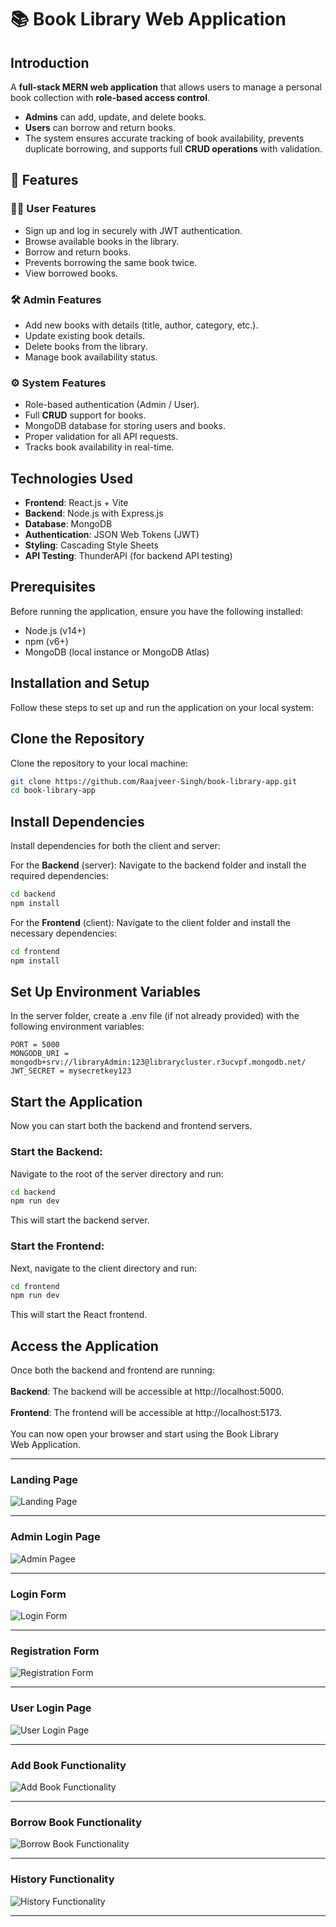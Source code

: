 # 📚 Book Library Web Application

## Introduction
A **full-stack MERN web application** that allows users to manage a personal book collection with **role-based access control**.  
- **Admins** can add, update, and delete books.  
- **Users** can borrow and return books.  
- The system ensures accurate tracking of book availability, prevents duplicate borrowing, and supports full **CRUD operations** with validation.

## 🚀 Features

### 👨‍💻 User Features
- Sign up and log in securely with JWT authentication.
- Browse available books in the library.
- Borrow and return books.
- Prevents borrowing the same book twice.
- View borrowed books.

### 🛠️ Admin Features
- Add new books with details (title, author, category, etc.).
- Update existing book details.
- Delete books from the library.
- Manage book availability status.

### ⚙️ System Features
- Role-based authentication (Admin / User).
- Full **CRUD** support for books.
- MongoDB database for storing users and books.
- Proper validation for all API requests.
- Tracks book availability in real-time.

## Technologies Used
- **Frontend**: React.js + Vite
- **Backend**: Node.js with Express.js
- **Database**: MongoDB
- **Authentication**: JSON Web Tokens (JWT)
- **Styling**: Cascading Style Sheets
- **API Testing**: ThunderAPI (for backend API testing)

## Prerequisites
Before running the application, ensure you have the following installed:

- Node.js (v14+)
- npm (v6+)
- MongoDB (local instance or MongoDB Atlas)

## Installation and Setup

Follow these steps to set up and run the application on your local system:

##  Clone the Repository

Clone the repository to your local machine:

```bash
git clone https://github.com/Raajveer-Singh/book-library-app.git
cd book-library-app
```
## Install Dependencies
Install dependencies for both the client and server:

For the **Backend** (server):
Navigate to the backend folder and install the required dependencies:

```bash
cd backend
npm install
```

For the **Frontend** (client):
Navigate to the client folder and install the necessary dependencies:

```bash
cd frontend
npm install
```

## Set Up Environment Variables
In the server folder, create a .env file (if not already provided) with the following environment variables:

``` .env
PORT = 5000
MONGODB_URI = mongodb+srv://libraryAdmin:123@librarycluster.r3ucvpf.mongodb.net/
JWT_SECRET = mysecretkey123
```

## Start the Application
Now you can start both the backend and frontend servers.

### Start the Backend:
Navigate to the root of the server directory and run:

```bash
cd backend
npm run dev
```
This will start the backend server.

### Start the Frontend:
Next, navigate to the client directory and run:

```bash
cd frontend
npm run dev
```
This will start the React frontend.

## Access the Application
Once both the backend and frontend are running:<br/><br/>
**Backend**: The backend will be accessible at http://localhost:5000.<br/><br/>
**Frontend**: The frontend will be accessible at http://localhost:5173.<br/><br/>
You can now open your browser and start using the Book Library Web Application.<br/> <hr/>

### Landing Page
![Landing Page](https://github.com/Raajveer-Singh/Book-library-Application/blob/b49c9cbc9e42438c49b693e73596a7b7ecbda95e/frontend/screenshots/Screenshot%202025-10-04%20213834.png)
<br/> <hr/>

### Admin Login Page
![Admin Pagee](https://github.com/Raajveer-Singh/Book-library-Application/blob/b49c9cbc9e42438c49b693e73596a7b7ecbda95e/frontend/screenshots/Screenshot%202025-10-04%20213811.png)
<br/> <hr/>

### Login Form
![Login Form](https://github.com/Raajveer-Singh/Book-library-Application/blob/b49c9cbc9e42438c49b693e73596a7b7ecbda95e/frontend/screenshots/Screenshot%202025-10-04%20213858.png)
<br/> <hr/>

### Registration Form
![Registration Form](https://github.com/Raajveer-Singh/Book-library-Application/blob/b49c9cbc9e42438c49b693e73596a7b7ecbda95e/frontend/screenshots/Screenshot%202025-10-04%20213921.png)
<br/> <hr/>

### User Login Page
![User Login Page](https://github.com/Raajveer-Singh/Book-library-Application/blob/b49c9cbc9e42438c49b693e73596a7b7ecbda95e/frontend/screenshots/Screenshot%202025-10-04%20213944.png)
<br/> <hr/>

### Add Book Functionality
![Add Book Functionality](https://github.com/Raajveer-Singh/Book-library-Application/blob/b49c9cbc9e42438c49b693e73596a7b7ecbda95e/frontend/screenshots/Screenshot%202025-10-04%20215619.png)
<br/> <hr/>

### Borrow Book Functionality
![Borrow Book Functionality](https://github.com/Raajveer-Singh/Book-library-Application/blob/b49c9cbc9e42438c49b693e73596a7b7ecbda95e/frontend/screenshots/Screenshot%202025-10-04%20214000.png)
<br/> <hr/>

### History Functionality
![History Functionality](https://github.com/Raajveer-Singh/Book-library-Application/blob/b49c9cbc9e42438c49b693e73596a7b7ecbda95e/frontend/screenshots/Screenshot%202025-10-04%20214103.png)
<br/> <hr/>



